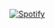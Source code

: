 

[![Spotify](https://maybesyn.vercel.app/api/spotify)](https://open.spotify.com/user/64fut0xf4ha5oh7b8ff2ipm2f)
